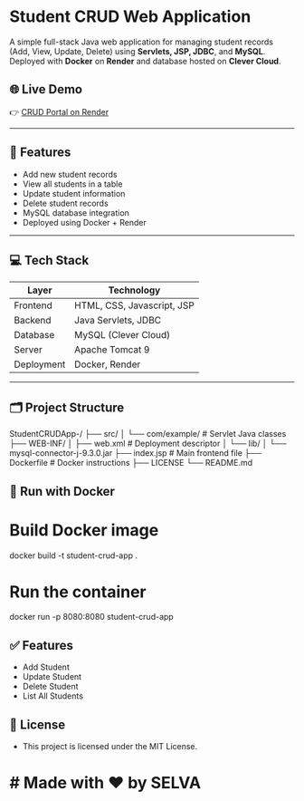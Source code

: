 # Student CRUD Web Application

A simple full-stack Java web application for managing student records (Add, View, Update, Delete) using **Servlets, JSP, JDBC**, and **MySQL**. Deployed with **Docker** on **Render** and database hosted on **Clever Cloud**.

## 🌐 Live Demo

👉 [CRUD Portal on Render](https://crud-portal.onrender.com/index.jsp)

---

## 🔧 Features

- Add new student records
- View all students in a table
- Update student information
- Delete student records
- MySQL database integration
- Deployed using Docker + Render

---

## 💻 Tech Stack

| Layer          | Technology                          |
|----------------|-------------------------------------|
| Frontend       | HTML, CSS, Javascript, JSP          |
| Backend        | Java Servlets, JDBC                 |
| Database       | MySQL (Clever Cloud)                |
| Server         | Apache Tomcat 9                     |
| Deployment     | Docker, Render                      |

---
## 🗂️ Project Structure

StudentCRUDApp-/
├── src/
│ └── com/example/ # Servlet Java classes
├── WEB-INF/
│ ├── web.xml # Deployment descriptor
│ └── lib/
│ └── mysql-connector-j-9.3.0.jar
├── index.jsp # Main frontend file
├── Dockerfile # Docker instructions
├── LICENSE
└── README.md
## 🐋 Run with Docker

# Build Docker image
docker build -t student-crud-app .

# Run the container
docker run -p 8080:8080 student-crud-app
## ✅ Features
 - Add Student
 - Update Student
 - Delete Student
 - List All Students

## 🪪 License
- This project is licensed under the MIT License.

# # Made with ❤️ by SELVA

